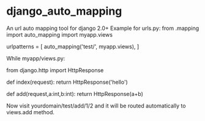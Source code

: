 # django_auto_mapping
An url auto mapping tool for django 2.0+
Example
for urls.py:
from .mapping import auto_mapping
import myapp.views

urlpatterns = [
    auto_mapping('test/', myapp.views),
]

While myapp/views.py:

from django.http import HttpResponse

def index(request):
    return HttpResponse('hello')

def add(request,a:int,b:int):
    return HttpResponse(a+b)


Now visit yourdomain/test/add/1/2 and it will be routed automatically to views.add method.
